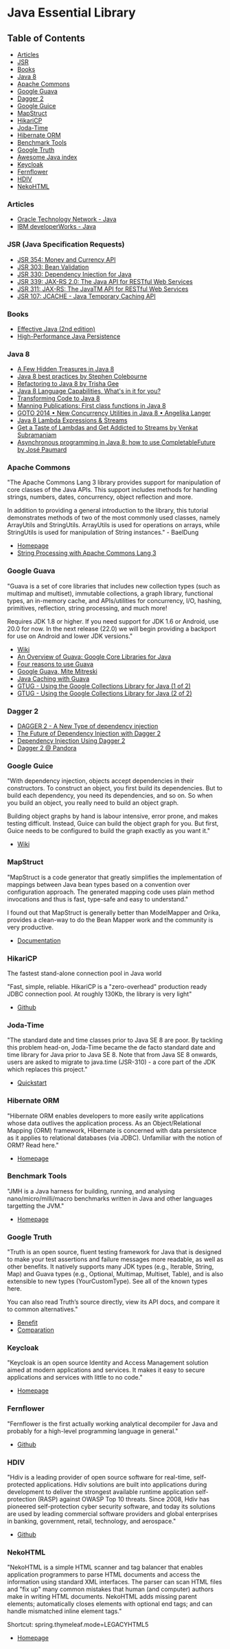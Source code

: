 # Java Essential Library

## Table of Contents

- [Articles](#articles)
- [JSR](#jsr-java-specification-requests)
- [Books](#books)
- [Java 8](#java-8)
- [Apache Commons](#apache-commons)
- [Google Guava](#google-guava)
- [Dagger 2](#dagger-2)
- [Google Guice](#google-guice)
- [MapStruct](#mapstruct)
- [HikariCP](#hikaricp)
- [Joda-Time](#joda-time)
- [Hibernate ORM](#hibernate-orm)
- [Benchmark Tools](#benchmark-tools)
- [Google Truth](#google-truth)
- [Awesome Java index](https://java.libhunt.com/)
- [Keycloak](#keycloak)
- [Fernflower](#fernflower)
- [HDIV](#hdiv)
- [NekoHTML](#nekohtml)

### Articles

- [Oracle Technology Network - Java](http://www.oracle.com/technetwork/articles/java/index.html)
- [IBM developerWorks - Java](https://www.ibm.com/developerworks/views/global/libraryview.jsp?sort_by=&show_abstract=false&show_all=&search_flag=&contentarea_by=Java+technology&search_by=&product_by=-1&topic_by=-1&industry_by=-1&type_by=All+Types&ibm-search=Search)

### JSR (Java Specification Requests)

- [JSR 354: Money and Currency API](https://jcp.org/en/jsr/detail?id=354)
- [JSR 303: Bean Validation](https://jcp.org/en/jsr/detail?id=303)
- [JSR 330: Dependency Injection for Java](https://www.jcp.org/en/jsr/detail?id=330)
- [JSR 339: JAX-RS 2.0: The Java API for RESTful Web Services](https://jcp.org/en/jsr/detail?id=339)
- [JSR 311: JAX-RS: The JavaTM API for RESTful Web Services](https://jcp.org/en/jsr/detail?id=311)
- [JSR 107: JCACHE - Java Temporary Caching API](https://jcp.org/en/jsr/detail?id=107)

### Books

- [Effective Java (2nd edition)](https://www.amazon.com/Effective-Java-2nd-Joshua-Bloch/dp/0321356683/ref=sr_1_1?s=books&ie=UTF8&qid=1489762343&sr=1-1&keywords=Effective+Java)
- [High-Performance Java Persistence](https://leanpub.com/high-performance-java-persistence)

### Java 8
- [A Few Hidden Treasures in Java 8](https://www.youtube.com/watch?v=GphO9fWhlAg)
- [Java 8 best practices by Stephen Colebourne](https://www.youtube.com/watch?v=wOks4LW6I24)
- [Refactoring to Java 8 by Trisha Gee](https://www.youtube.com/watch?v=NcetKbGayZY)
- [Java 8 Language Capabilities, What's in it for you?](https://www.youtube.com/watch?v=j9nj5dTo54Q)
- [Transforming Code to Java 8](https://www.youtube.com/watch?v=wk3WLaR2V2U)
- [Manning Publications: First class functions in Java 8](https://www.youtube.com/watch?v=gDTzlfjMe98)
- [GOTO 2014 • New Concurrency Utilities in Java 8 • Angelika Langer](https://www.youtube.com/watch?v=Q_0_1mKTlnY)
- [Java 8 Lambda Expressions & Streams](https://www.youtube.com/watch?v=8pDm_kH4YKY)
- [Get a Taste of Lambdas and Get Addicted to Streams by Venkat Subramaniam](https://www.youtube.com/watch?v=1OpAgZvYXLQ)
- [Asynchronous programming in Java 8: how to use CompletableFuture by José Paumard](https://www.youtube.com/watch?v=HdnHmbFg_hw)

### Apache Commons

"The Apache Commons Lang 3 library provides support for manipulation of core classes of the Java APIs. This support includes methods for handling strings, numbers, dates, concurrency, object reflection and more.

In addition to providing a general introduction to the library, this tutorial demonstrates methods of two of the most commonly used classes, namely ArrayUtils and StringUtils. ArrayUtils is used for operations on arrays, while StringUtils is used for manipulation of String instances." - BaelDung

- [Homepage](https://commons.apache.org/proper/commons-lang/)
- [String Processing with Apache Commons Lang 3](http://www.baeldung.com/string-processing-commons-lang)

### Google Guava

"Guava is a set of core libraries that includes new collection types (such as multimap and multiset), immutable collections, a graph library, functional types, an in-memory cache, and APIs/utilities for concurrency, I/O, hashing, primitives, reflection, string processing, and much more!

Requires JDK 1.8 or higher. If you need support for JDK 1.6 or Android, use 20.0 for now. In the next release (22.0) we will begin providing a backport for use on Android and lower JDK versions."

- [Wiki](https://github.com/google/guava/wiki)
- [An Overview of Guava: Google Core Libraries for Java](https://www.youtube.com/watch?v=MFEJll-wU7Q)
- [Four reasons to use Guava](https://www.youtube.com/watch?v=r8seIn7NZQw)
- [Google Guava, Mite Mitreski](https://www.youtube.com/watch?v=96R9I1i0AM4)
- [Java Caching with Guava](https://www.youtube.com/watch?v=keqKDhGIJZ8)
- [GTUG - Using the Google Collections Library for Java (1 of 2)](https://www.youtube.com/watch?v=ZeO_J2OcHYM)
- [GTUG - Using the Google Collections Library for Java (2 of 2)](https://www.youtube.com/watch?v=9ni_KEkHfto)

### Dagger 2

- [DAGGER 2 - A New Type of dependency injection](https://www.youtube.com/watch?v=oK_XtfXPkqw)
- [The Future of Dependency Injection with Dagger 2](https://www.youtube.com/watch?v=plK0zyRLIP8)
- [Dependency Injection Using Dagger 2](https://www.youtube.com/watch?v=cA4iEmWuSB8)
- [Dagger 2 @ Pandora](https://www.youtube.com/watch?v=wInzJ76uWTQ)

### Google Guice

"With dependency injection, objects accept dependencies in their constructors. To construct an object, you first build its dependencies. But to build each dependency, you need its dependencies, and so on. So when you build an object, you really need to build an object graph.

Building object graphs by hand is labour intensive, error prone, and makes testing difficult. Instead, Guice can build the object graph for you. But first, Guice needs to be configured to build the graph exactly as you want it."

- [Wiki](https://github.com/google/guice/wiki/GettingStarted)

### MapStruct

"MapStruct is a code generator that greatly simplifies the implementation of mappings between Java bean types based on a convention over configuration approach. The generated mapping code uses plain method invocations and thus is fast, type-safe and easy to understand."

I found out that MapStruct is generally better than ModelMapper and Orika, provides a clean-way to do the Bean Mapper work and the community is very productive.

- [Documentation](http://mapstruct.org/documentation/dev/reference/html/)

### HikariCP

The fastest stand-alone connection pool in Java world

"Fast, simple, reliable. HikariCP is a "zero-overhead" production ready JDBC connection pool. At roughly 130Kb, the library is very light"

- [Github](https://github.com/brettwooldridge/HikariCP)

### Joda-Time

"The standard date and time classes prior to Java SE 8 are poor. By tackling this problem head-on, Joda-Time became the de facto standard date and time library for Java prior to Java SE 8. Note that from Java SE 8 onwards, users are asked to migrate to java.time (JSR-310) - a core part of the JDK which replaces this project."

- [Quickstart](http://www.joda.org/joda-time/quickstart.html)

### Hibernate ORM

"Hibernate ORM enables developers to more easily write applications whose data outlives the application process. As an Object/Relational Mapping (ORM) framework, Hibernate is concerned with data persistence as it applies to relational databases (via JDBC). Unfamiliar with the notion of ORM? Read here."

- [Homepage](http://hibernate.org/orm/)

### Benchmark Tools

"JMH is a Java harness for building, running, and analysing nano/micro/milli/macro benchmarks written in Java and other languages targetting the JVM."

- [Homepage](http://openjdk.java.net/projects/code-tools/jmh/)

### Google Truth

"Truth is an open source, fluent testing framework for Java that is designed to make your test assertions and failure messages more readable, as well as other benefits. It natively supports many JDK types (e.g., Iterable, String, Map) and Guava types (e.g., Optional, Multimap, Multiset, Table), and is also extensible to new types (YourCustomType). See all of the known types here.

You can also read Truth’s source directly, view its API docs, and compare it to common alternatives."

- [Benefit](https://google.github.io/truth/benefits)
- [Comparation](https://google.github.io/truth/comparison)

### Keycloak

"Keycloak is an open source Identity and Access Management solution aimed at modern applications and services. It makes it easy to secure applications and services with little to no code."

- [Homepage](http://www.keycloak.org/index.html)

### Fernflower

"Fernflower is the first actually working analytical decompiler for Java and probably for a high-level programming language in general."

- [Github](https://github.com/fesh0r/fernflower)

### HDIV

"Hdiv is a leading provider of open source software for real-time, self-protected applications. Hdiv solutions are built into applications during development to deliver the strongest available runtime application self-protection (RASP) against OWASP Top 10 threats. Since 2008, Hdiv has pioneered self-protection cyber security software, and today its solutions are used by leading commercial software providers and global enterprises in banking, government, retail, technology, and aerospace."

- [Github](https://github.com/hdiv/hdiv)

### NekoHTML

"NekoHTML is a simple HTML scanner and tag balancer that enables application programmers to parse HTML documents and access the information using standard XML interfaces. The parser can scan HTML files and "fix up" many common mistakes that human (and computer) authors make in writing HTML documents. NekoHTML adds missing parent elements; automatically closes elements with optional end tags; and can handle mismatched inline element tags."

Shortcut: spring.thymeleaf.mode=LEGACYHTML5

- [Homepage](http://nekohtml.sourceforge.net/)
